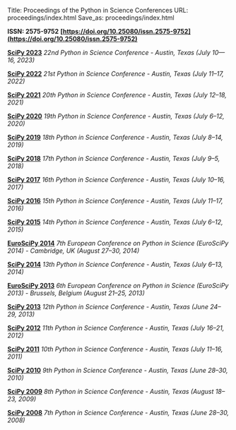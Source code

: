 Title: Proceedings of the Python in Science Conferences
URL: proceedings/index.html
Save_as: proceedings/index.html

**ISSN: 2575-9752**
**[https://doi.org/10.25080/issn.2575-9752](https://doi.org/10.25080/issn.2575-9752)**

**[SciPy 2023](https://conference.scipy.org/proceedings/scipy2023)**
 *22nd Python in Science Conference - Austin, Texas (July 10—16, 2023)*

**[SciPy 2022](https://conference.scipy.org/proceedings/scipy2022)**
 *21st Python in Science Conference - Austin, Texas (July 11–17, 2022)*

**[SciPy 2021](https://conference.scipy.org/proceedings/scipy2021)**
 *20th Python in Science Conference - Austin, Texas (July 12–18, 2021)*

**[SciPy 2020](https://conference.scipy.org/proceedings/scipy2020)**
 *19th Python in Science Conference - Austin, Texas (July 6–12, 2020)*

**[SciPy 2019](https://conference.scipy.org/proceedings/scipy2019)**
 *18th Python in Science Conference - Austin, Texas (July 8–14, 2019)*

**[SciPy 2018](https://conference.scipy.org/proceedings/scipy2018)**
 *17th Python in Science Conference - Austin, Texas (July 9–5, 2018)*

**[SciPy 2017](https://conference.scipy.org/proceedings/scipy2017)**
 *16th Python in Science Conference - Austin, Texas (July 10–16, 2017)*

**[SciPy 2016](https://conference.scipy.org/proceedings/scipy2016)**
 *15th Python in Science Conference - Austin, Texas (July 11–17, 2016)*

**[SciPy 2015](https://conference.scipy.org/proceedings/scipy2015)**
 *14th Python in Science Conference - Austin, Texas (July 6–12, 2015)*

**[EuroSciPy 2014](http://arxiv.org/abs/1412.7030)**
 *7th European Conference on Python in Science (EuroSciPy 2014) - Cambridge, UK (August 27–30, 2014)*

**[SciPy 2014](https://conference.scipy.org/proceedings/scipy2014)**
 *13th Python in Science Conference - Austin, Texas (July 6–13, 2014)*

**[EuroSciPy 2013](http://arxiv.org/abs/1405.0166)**
 *6th European Conference on Python in Science (EuroSciPy 2013) - Brussels, Belgium (August 21–25, 2013)*

**[SciPy 2013](https://conference.scipy.org/proceedings/scipy2013)**
 *12th Python in Science Conference - Austin, Texas (June 24–29, 2013)*

**[SciPy 2012](https://conference.scipy.org/proceedings/scipy2012)**
 *11th Python in Science Conference - Austin, Texas (July 16–21, 2012)*

**[SciPy 2011](https://conference.scipy.org/proceedings/scipy2011)**
 *10th Python in Science Conference - Austin, Texas (July 11–16, 2011)*

**[SciPy 2010](https://conference.scipy.org/proceedings/scipy2010)**
 *9th Python in Science Conference - Austin, Texas (June 28–30, 2010)*

**[SciPy 2009](https://conference.scipy.org/proceedings/scipy2009)**
 *8th Python in Science Conference - Austin, Texas (August 18–23, 2009)*


**[SciPy 2008](https://conference.scipy.org/proceedings/scipy2008)**
 *7th Python in Science Conference - Austin, Texas (June 28–30, 2008)*
